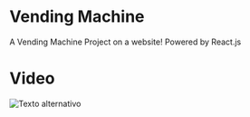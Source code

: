 # Vending Machine
A Vending Machine Project on a website! Powered by React.js
# Video
![Texto alternativo](VendingMachine.gif)

